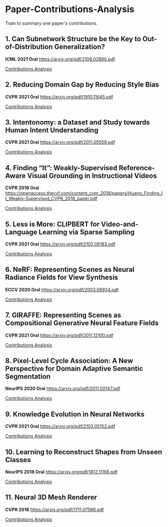 # Paper-Contributions-Analysis
Train to summary one paper's contributions.

## 1. Can Subnetwork Structure be the Key to Out-of-Distribution Generalization?
**ICML 2021 Oral** <https://arxiv.org/pdf/2106.02890.pdf>

[Contributions Analysis](papers/Can_Subnetwork_Structure_be_the_Key_to_Out-of-Distribution_Generalization.md)

## 2. Reducing Domain Gap by Reducing Style Bias
**CVPR 2021 Oral** <https://arxiv.org/pdf/1910.11645.pdf>

[Contributions Analysis](papers/Reducing_Domain_Gap_by_Reducing_Style_Bias.md)

## 3. Intentonomy: a Dataset and Study towards Human Intent Understanding
**CVPR 2021 Oral** <https://arxiv.org/pdf/2011.05558.pdf>

[Contributions Analysis](papers/Intentonomy:_a_Dataset_and_Study_towards_Human_Intent_Understanding.md)

## 4. Finding “It”: Weakly-Supervised Reference-Aware Visual Grounding in Instructional Videos
**CVPR 2018 Oral** <https://openaccess.thecvf.com/content_cvpr_2018/papers/Huang_Finding_It_Weakly-Supervised_CVPR_2018_paper.pdf>

[Contributions Analysis](papers/Finding_It:_Weakly-Supervised_Reference-Aware_Visual_Grounding_in_Instructional_Videos.md)

## 5. Less is More: CLIPBERT for Video-and-Language Learning via Sparse Sampling
**CVPR 2021 Oral** <https://arxiv.org/pdf/2102.06183.pdf>

[Contributions Analysis](papers/Less_is_More:_CLIPBERT_for_Video-and-Language_Learning_via_Sparse_Sampling.md)

## 6. NeRF: Representing Scenes as Neural Radiance Fields for View Synthesis
**ECCV 2020 Oral** <https://arxiv.org/pdf/2003.08934.pdf>

[Contributions Analysis](papers/NeRF:_Representing_Scenes_as_Neural_Radiance_Fields_for_View_Synthesis.md)

## 7. GIRAFFE: Representing Scenes as Compositional Generative Neural Feature Fields
**CVPR 2021 Oral** <https://arxiv.org/pdf/2011.12100.pdf>

[Contributions Analysis](papers/GIRAFFE:_Representing_Scenes_as_Compositional_Generative_Neural_Feature_Fields.md)

## 8. Pixel-Level Cycle Association: A New Perspective for Domain Adaptive Semantic Segmentation
**NeurIPS 2020 Oral** <https://arxiv.org/pdf/2011.00147.pdf>

[Contributions Analysis](papers/Pixel-Level_Cycle_Association:_A_New_Perspective_for_Domain_Adaptive_Semantic_Segmentation.md)

## 9. Knowledge Evolution in Neural Networks
**CVPR 2021 Oral** <https://arxiv.org/pdf/2103.05152.pdf>

[Contributions Analysis](papers/Knowledge_Evolution_in_Neural_Networks.md)

## 10. Learning to Reconstruct Shapes from Unseen Classes
**NeurIPS 2018 Oral** <https://arxiv.org/pdf/1812.11166.pdf>

[Contributions Analysis](papers/Learning_to_Reconstruct_Shapes_from_Unseen_Classes.md)

## 11. Neural 3D Mesh Renderer
**CVPR 2018** <https://arxiv.org/pdf/1711.07566.pdf>

[Contributions Analysis](papers/Neural_3D_Mesh_Renderer.md)